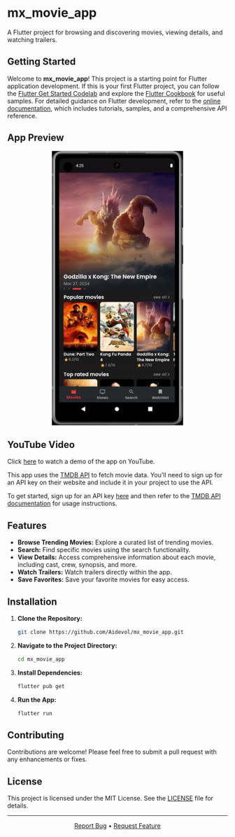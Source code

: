  

# mx_movie_app

A Flutter project for browsing and discovering movies, viewing details, and watching trailers.

## Getting Started

Welcome to **mx_movie_app**! This project is a starting point for Flutter application development. If this is your first Flutter project, you can follow the [Flutter Get Started Codelab](https://docs.flutter.dev/get-started/codelab) and explore the [Flutter Cookbook](https://docs.flutter.dev/cookbook) for useful samples. For detailed guidance on Flutter development, refer to the [online documentation](https://docs.flutter.dev/), which includes tutorials, samples, and a comprehensive API reference.

## App Preview

<div align="center">
  <img src="https://github.com/AIdevol/Mx-Movie-app/blob/main/assets/images/Mx_movie_app-ezgif.com-video-to-gif-converter.gif" alt="GIF Preview" width="300"/>
</div>

## YouTube Video

Click [here](https://www.youtube.com/watch?v=BmfQ0o0F9lQ) to watch a demo of the app on YouTube.

This app uses the [TMDB API](https://www.themoviedb.org/documentation/api) to fetch movie data. You'll need to sign up for an API key on their website and include it in your project to use the API. 

To get started, sign up for an API key [here](https://www.themoviedb.org/signup) and then refer to the [TMDB API documentation](https://www.themoviedb.org/documentation/api) for usage instructions.



## Features

- **Browse Trending Movies:** Explore a curated list of trending movies.
- **Search:** Find specific movies using the search functionality.
- **View Details:** Access comprehensive information about each movie, including cast, crew, synopsis, and more.
- **Watch Trailers:** Watch trailers directly within the app.
- **Save Favorites:** Save your favorite movies for easy access.

## Installation

1. **Clone the Repository:**
   ```bash
   git clone https://github.com/Aidevol/mx_movie_app.git
   ```

2. **Navigate to the Project Directory:**
   ```bash
   cd mx_movie_app
   ```

3. **Install Dependencies:**
   ```bash
   flutter pub get
   ```

4. **Run the App:**
   ```bash
   flutter run
   ```

## Contributing

Contributions are welcome! Please feel free to submit a pull request with any enhancements or fixes.

## License

This project is licensed under the MIT License. See the [LICENSE](LICENSE) file for details.

---

<p align="center">
  <a href="https://github.com/Aidevol/mx_movie_app/issues">Report Bug</a> •
  <a href="https://github.com/Aidevol/mx_movie_app/issues">Request Feature</a>
</p>
